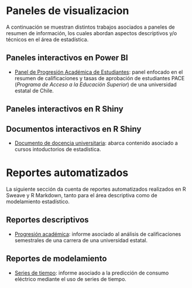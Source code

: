 # Paneles de visualizacion

A continuación se muestran distintos trabajos asociados a paneles de resumen de información, los cuales abordan aspectos descriptivos y/o técnicos en el área de estadística.

## Paneles interactivos en Power BI

  - [Panel de Progresión Académica de Estudiantes](https://app.powerbi.com/view?r=eyJrIjoiNDY5M2ExNTMtOGIwNS00YWU2LTliNDktY2EzOGI3YTBiMDdkIiwidCI6IjVmZjVkOWZhLWY4M2YtNGFjMS1hNGQyLWViNDhlYTBhMDBkMiIsImMiOjR9&pageName=ReportSection825357ed09d818af47a2): panel enfocado en el resumen de calificaciones y tasas de aprobación de estudiantes PACE (*Programa de Acceso a la Educación Superior*) de una universidad estatal de Chile.

## Paneles interactivos en R Shiny

## Documentos interactivos en R Shiny

  - [Documento de docencia universitaria](https://dfranzani.shinyapps.io/Introduccion/?_ga=2.176365349.1813678494.1633837684-1262671339.1627842308): abarca contenido  asociado a cursos intoductorios de estadística.

# Reportes automatizados

La siguiente sección da cuenta de reportes automatizados realizados en R Sweave y R Markdown, tanto para el área descriptiva como de modelamiento estadístico.

## Reportes descriptivos
  - [Progresión académica](https://github.com/Dfranzani/visualizacion_y_reportes/blob/main/Demo.pdf): informe asociado al análisis de calificaciones semestrales de una carrera de una universidad estatal.

## Reportes de modelamiento
  - [Series de tiempo](https://github.com/Dfranzani/visualizacion_y_reportes/blob/main/informe%2Bproyecto.pdf): informe asociado a la predicción de consumo eléctrico mediante el uso de series de tiempo.
